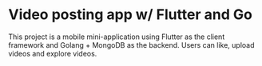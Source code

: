 # Video posting app w/ Flutter and Go

This project is a mobile mini-application using Flutter as the client framework and Golang + MongoDB as the backend. Users can like, upload videos and explore videos.
